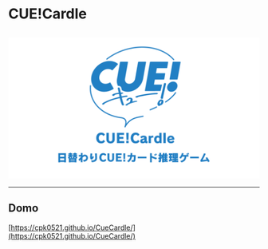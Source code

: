 # CUE!Cardle

## 
<div align="center">
  <img src="public/bg.png" alt="Cover">
  <hr>
</div>

## Domo

[https://cpk0521.github.io/CueCardle/](https://cpk0521.github.io/CueCardle/)


